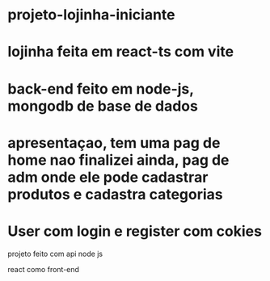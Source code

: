 # projeto-lojinha-iniciante

# lojinha feita em react-ts com vite
# back-end feito em node-js, mongodb de base de dados
# apresentaçao, tem uma pag de home nao finalizei ainda, pag de adm onde ele pode cadastrar produtos e cadastra categorias
# User com login e register com cokies

projeto feito com api node js

react como front-end
